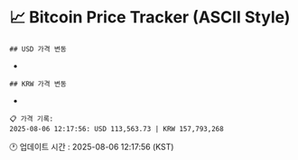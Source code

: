 # 📈 Bitcoin Price Tracker (ASCII Style)
    ## USD 가격 변동 
     
 
 
*
 
 
 
 
    ## KRW 가격 변동
     
 
 
*
 
 
 
 
    📋 가격 기록:
    2025-08-06 12:17:56: USD 113,563.73 | KRW 157,793,268
    
🕐 업데이트 시간 : 2025-08-06 12:17:56 (KST)
